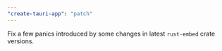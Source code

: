 ```yaml
---
"create-tauri-app": "patch"
---
```


Fix a few panics introduced by some changes in latest `rust-embed` crate versions.